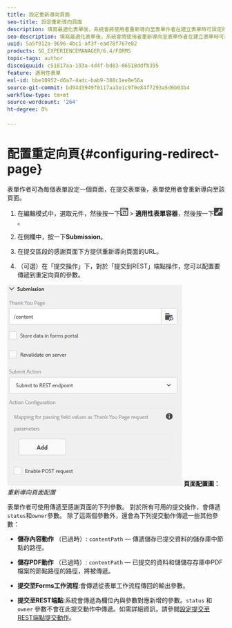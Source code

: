 ```yaml
---
title: 設定重新導向頁面
seo-title: 設定重新導向頁面
description: 填寫最適化表單後，系統會將使用者重新導向至表單作者在建立表單時可設定的網頁。
seo-description: 填寫最適化表單後，系統會將使用者重新導向至表單作者在建立表單時可設定的網頁。
uuid: 5a5f912a-9696-4bc1-af3f-ead78f767e02
products: SG_EXPERIENCEMANAGER/6.4/FORMS
topic-tags: author
discoiquuid: c51817aa-193a-4d4f-bd83-06518ddfb395
feature: 適用性表單
exl-id: bbe10952-d6a7-4adc-bab9-388c1ee8e56a
source-git-commit: bd94d3949f0117aa3e1c9f0e84f7293a5d6b03b4
workflow-type: tm+mt
source-wordcount: '264'
ht-degree: 0%

---
```


# 配置重定向頁{#configuring-redirect-page}

表單作者可為每個表單設定一個頁面，在提交表單後，表單使用者會重新導向至該頁面。

1. 在編輯模式中，選取元件，然後按一下![欄位層級](assets/field-level.png) > **適用性表單容器**，然後按一下![cmpr](assets/cmppr.png)。

1. 在側欄中，按一下&#x200B;**Submission**。

1. 在提交區段的感謝頁面下方提供重新導向頁面的URL。
1. （可選）在「提交操作」下，對於「提交到REST」端點操作，您可以配置要傳遞到重定向頁的參數。

![重新導向](assets/thank-you-setting-1.png)
**頁面配置圖：** *重新導向頁面配置*

表單作者可使用傳遞至感謝頁面的下列參數。 對於所有可用的提交操作，會傳遞`status`和`owner`參數。 除了這兩個參數外，還會為下列提交動作傳遞一些其他參數：

* **儲存內容動作** （已過時）: `contentPath` — 傳遞儲存已提交資料的儲存庫中節點的路徑。

* **儲存PDF動作** （已過時）: `contentPath` — 已提交的資料和儲儲存存庫中PDF檔案的節點路徑的路徑，將被傳遞。

* **提交至Forms工作流程**:會傳遞從表單工作流程傳回的輸出參數。

* **提交至REST端點**:系統會傳遞為欄位內與參數對應新增的參數。`status` 和 `owner` 參數不會在此提交動作中傳遞。如需詳細資訊，請參閱[設定提交至REST端點提交動作](/help/forms/using/configuring-submit-actions.md)。
